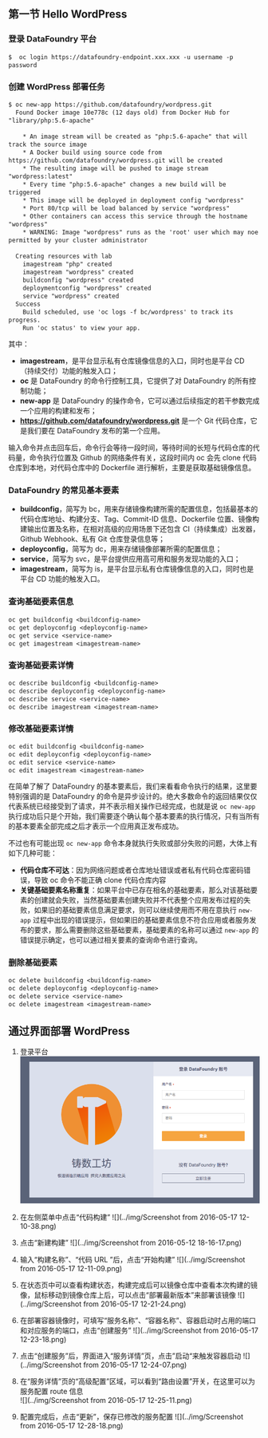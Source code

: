 ## 第一节 Hello WordPress  
### 登录 DataFoundry 平台 

```  
$  oc login https://datafoundry-endpoint.xxx.xxx -u username -p password  
```  

### 创建 WordPress 部署任务  
 
```  
$ oc new-app https://github.com/datafoundry/wordpress.git  
  Found Docker image 10e778c (12 days old) from Docker Hub for "library/php:5.6-apache"

    * An image stream will be created as "php:5.6-apache" that will track the source image
    * A Docker build using source code from https://github.com/datafoundry/wordpress.git will be created
    * The resulting image will be pushed to image stream "wordpress:latest"
    * Every time "php:5.6-apache" changes a new build will be triggered
    * This image will be deployed in deployment config "wordpress"
    * Port 80/tcp will be load balanced by service "wordpress"
    * Other containers can access this service through the hostname "wordpress"
    * WARNING: Image "wordpress" runs as the 'root' user which may noe permitted by your cluster administrator

  Creating resources with lab
    imagestream "php" created
    imagestream "wordpress" created
    buildconfig "wordpress" created
    deploymentconfig "wordpress" created
    service "wordpress" created
  Success
    Build scheduled, use 'oc logs -f bc/wordpress' to track its progress.
    Run 'oc status' to view your app.
  ``` 

其中：  

- **imagestream**，是平台显示私有仓库镜像信息的入口，同时也是平台 CD （持续交付）功能的触发入口；
- **oc** 是 DataFoundry 的命令行控制工具，它提供了对 DataFoundry 的所有控制功能；
- **new-app** 是 DataFoundry 的操作命令，它可以通过后续指定的若干参数完成一个应用的构建和发布；
- **https://github.com/datafoundry/wordpress.git** 是一个 Git 代码仓库，它是我们要在 DataFoundry 发布的第一个应用。

输入命令并点击回车后，命令行会等待一段时间，等待时间的长短与代码仓库的代码量，命令执行位置及 Github 的网络条件有关，这段时间内 oc 会先 clone 代码仓库到本地，对代码仓库中的 Dockerfile 进行解析，主要是获取基础镜像信息。
    
### DataFoundry 的常见基本要素
- **buildconfig**，简写为 bc，用来存储镜像构建所需的配置信息，包括最基本的代码仓库地址、构建分支、Tag、Commit-ID 信息、Dockerfile 位置、镜像构建输出位置及名称，在相对高级的应用场景下还包含 CI（持续集成）出发器，Github Webhook、私有 Git 仓库登录信息等；
- **deployconfig**，简写为 dc，用来存储镜像部署所需的配置信息；
- **service**，简写为 svc，是平台提供应用高可用和服务发现功能的入口；
- **imagestream**，简写为 is，是平台显示私有仓库镜像信息的入口，同时也是平台 CD 功能的触发入口。  

### 查询基础要素信息  

```  
oc get buildconfig <buildconfig-name>
oc get deployconfig <deployconfig-name>
oc get service <service-name>
oc get imagestream <imagestream-name>
```  
### 查询基础要素详情  

```  
oc describe buildconfig <buildconfig-name>  
oc describe deployconfig <deployconfig-name>  
oc describe service <service-name>  
oc describe imagestream <imagestream-name>  
```  
### 修改基础要素详情   

```  
oc edit buildconfig <buildconfig-name>  
oc edit deployconfig <deployconfig-name>  
oc edit service <service-name>  
oc edit imagestream <imagestream-name>  
```

在简单了解了 DataFoundry 的基本要素后，我们来看看命令执行的结果，这里要特别强调的是 DataFoundry 的命令是异步设计的。绝大多数命令的返回结果仅仅代表系统已经接受到了请求，并不表示相关操作已经完成，也就是说 `oc new-app` 执行成功后只是个开始，我们需要逐个确认每个基本要素的执行情况，只有当所有的基本要素全部完成之后才表示一个应用真正发布成功。

不过也有可能出现 `oc new-app` 命令本身就执行失败或部分失败的问题，大体上有如下几种可能：

* **代码仓库不可达**：因为网络问题或者仓库地址错误或者私有代码仓库密码错误，导致 oc 命令不能正确 clone 代码仓库内容  
* **关键基础要素名称重复**：如果平台中已存在相名的基础要素，那么对该基础要素的创建就会失败，当然基础要素创建失败并不代表整个应用发布过程的失败，如果旧的基础要素信息满足要求，则可以继续使用而不用在意执行 `new-app` 过程中出现的错误提示，但如果旧的基础要素信息不符合应用或者服务发布的要求，那么需要删除这些基础要素，基础要素的名称可以通过 `new-app` 的错误提示确定，也可以通过相关要素的查询命令进行查询。

### 删除基础要素

```   
oc delete buildconfig <buildconfig-name>  
oc delete deployconfig <deployconfig-name>  
oc delete service <service-name>  
oc delete imagestream <imagestream-name>  
```  
    
## 通过界面部署 WordPress

1. 登录平台
![](../img/Login.png)
  
1. 在左侧菜单中点击“代码构建”
![](../img/Screenshot from 2016-05-17 12-10-38.png)  

1. 点击“新建构建”
![](../img/Screenshot from 2016-05-12 18-16-17.png)

1. 输入“构建名称”、“代码 URL ”后，点击“开始构建”
![](../img/Screenshot from 2016-05-17 12-11-09.png)

1. 在状态页中可以查看构建状态，构建完成后可以镜像仓库中查看本次构建的镜像，鼠标移动到镜像仓库上后，可以点击“部署最新版本”来部署该镜像
![](../img/Screenshot from 2016-05-17 12-21-24.png)

1. 在部署容器镜像时，可填写“服务名称”、“容器名称”、容器启动时占用的端口和对应服务的端口，点击“创建服务”
![](../img/Screenshot from 2016-05-17 12-23-18.png)  

1. 点击“创建服务”后，界面进入“服务详情”页，点击”启动“来触发容器启动
![](../img/Screenshot from 2016-05-17 12-24-07.png) 

1. 在“服务详情”页的“高级配置”区域，可以看到“路由设置”开关，在这里可以为服务配置 route 信息       
![](../img/Screenshot from 2016-05-17 12-25-11.png)

1. 配置完成后，点击“更新”，保存已修改的服务配置
![](../img/Screenshot from 2016-05-17 12-28-18.png)